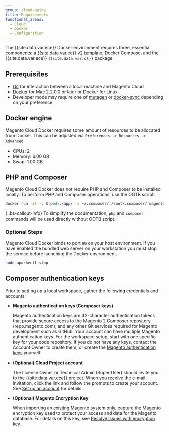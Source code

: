 ```yaml
---
group: cloud-guide
title: Requirements
functional_areas:
  - Cloud
  - Docker
  - Configuration
---
```


The {{site.data.var.ece}} Docker environment requires three, essential components: a {{site.data.var.ee}} v2 template, Docker Compose, and the {{site.data.var.ece}} `{{site.data.var.ct}}` package.

## Prerequisites

-  [Git] for interaction between a local machine and Magento Cloud
-  [Docker] for Mac 2.2.0.0 or later or Docker for Linux
-  Developer mode may require one of [mutagen] or [docker-sync] depending on your preference

## Docker engine

Magento Cloud Docker requires some amount of resources to be allocated from Docker. This can be adjusted via `Preferences -> Resources -> Advanced`.

- CPUs: 2
- Memory: 6.00 GB
- Swap: 1.00 GB

## PHP and Composer

Magento Cloud Docker does not require PHP and Composer to be installed locally. To perform PHP and Composer operations, use the OOTB script:

```bash
docker run -it -v $(pwd):/app/ -v ~/.composer/:/root/.composer/ magento/magento-cloud-docker-php:7.3-cli-1.1 bash -c "php -v"
```

{:.bs-callout-info}
To simplify the documentation, `php` and `composer` commands will be used directly without OOTB script.

### Optional Steps

Magento Cloud Docker binds to port `80` on your host environment. If you have enabled the bundled web server on your workstation you must stop the service before launching the Docker environment.

```bash
sudo apachectl stop
```

## Composer authentication keys

Prior to setting up a local workspace, gather the following credentials and accounts:

-  **Magento authentication keys (Composer keys)**

    Magento authentication keys are 32-character authentication tokens that provide secure access to the Magento 2 Composer repository (repo.magento.com), and any other Git services required for Magento development such as GitHub. Your account can have multiple Magento authentication keys. For the workspace setup, start with one specific key for your code repository. If you do not have any keys, contact the Account Owner to create them, or create the [Magento authentication keys] yourself.

-  **(Optional) Cloud Project account**

   The License Owner or Technical Admin (Super User) should invite you to the {{site.data.var.ece}} project. When you receive the e-mail invitation, click the link and follow the prompts to create your account. See [Set up an account] for details.

-  **(Optional) Magento Encryption Key**

   When importing an existing Magento system only, capture the Magento encryption key used to protect your access and data for the Magento database. For details on this key, see [Resolve issues with encryption key].

[Git]: https://git-scm.com/book/en/v2/Getting-Started-Installing-Git
[Docker]: https://www.docker.com/get-started
[docker-sync]: https://docker-sync.readthedocs.io/en/latest/getting-started/installation.html
[mutagen]: https://mutagen.io/documentation/introduction/installation
[Magento authentication keys]: {{site.baseurl}}/guides/v2.3/install-gde/prereq/connect-auth.html
[Set up an account]: {{site.baseurl}}/cloud/before/before-workspace.html#newaccount
[Resolve issues with encryption key]: {{site.baseurl}}/cloud/trouble/trouble-crypt-key-variable.html
